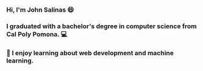 ### Hi, I'm John Salinas 😄
### I graduated with a bachelor's degree in computer science from Cal Poly Pomona. 💻 
### 🌱 I enjoy learning about web development and machine learning.


<!--
**JohnSalinas123/JohnSalinas123** is a ✨ _special_ ✨ repository because its `README.md` (this file) appears on your GitHub profile.

Here are some ideas to get you started:

- 🔭 I’m currently working on ...
-  I’m currently learning ...
- 👯 I’m looking to collaborate on ...
- 🤔 I’m looking for help with ...
- 💬 Ask me about ...
- 📫 How to reach me: ...
- 😄 Pronouns: ...
- ⚡ Fun fact: ...
-->
